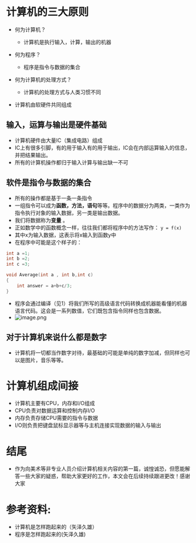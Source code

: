 # 计算机的三大原则

* 何为计算机？
	* 计算机是执行输入，计算，输出的机器
* 何为程序？
	* 程序是指令与数据的集合
* 何为计算机的处理方式？
	*  计算机的处理方式与人类习惯不同

* 计算机由软硬件共同组成
## 输入，运算与输出是硬件基础

* 计算机硬件由大量IC（集成电路）组成
* IC上有很多引脚，有的用于输入有的用于输出，IC会在内部运算输入的信息，并把结果输出。
* 所有的计算机操作都归于输入计算与输出缺一不可
## 软件是指令与数据的集合

* 所有的操作都是基于一条一条指令
* 一组指令可以成为**函数，方法，语句**等等。程序中的数据分为两类，一类作为指令执行对象的输入数据，另一类是输出数据。
* 我们将数据称为**变量** 。
* 正如数学中的函数概念一样，往往我们都将程序中的方法写作：
	`y = f(x)`
* 其中x为输入数据，这表示将x输入到函数y中
* 在程序中可能是这个样子的：
```c++
int a =1;
int b =2;
int c =3;

void Average(int a , int b,int c)
{
	int answer = a+b+c/3;
}
```

* 程序会通过编译（见1）将我们所写的高级语言代码转换成机器能看懂的机器语言代码。这会是一系列数值，它们既包含指令同样也包含数据。
* ![image.png](https://pleasant233.oss-cn-beijing.aliyuncs.com/20240914112937.png)

## 对于计算机来说什么都是数字

* 计算机将一切都当作数字对待，最基础的可能是单纯的数字加减，但同样也可以是图片，音乐等等。
# 计算机组成间接

* 计算机主要有CPU，内存和I/O组成
* CPU负责对数据运算和控制内存I/O
* 内存负责存储CPU需要的指令与数据
* I/O则负责把键盘鼠标显示器等与主机连接实现数据的输入与输出
# 结尾

* 作为向美术等非专业人员介绍计算机相关内容的第一篇，诚惶诚恐，但愿能解答一些大家的疑惑，帮助大家更好的工作，本文会在后续持续跟进更改！感谢大家
# 参考资料:

* 计算机是怎样跑起来的（矢泽久雄）
* 程序是怎样跑起来的(矢泽久雄)
